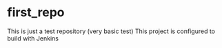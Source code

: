 # first_repo
This is just a test repository (very basic test)
This project is configured to build with Jenkins
